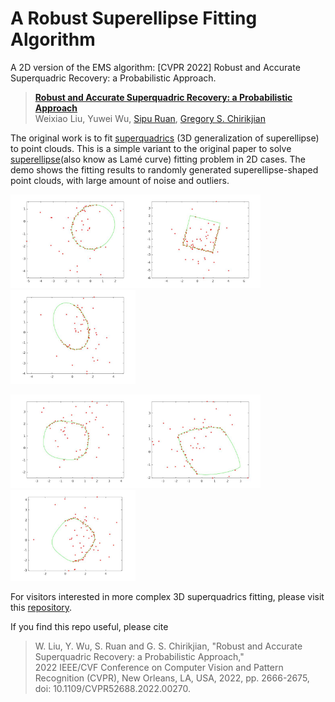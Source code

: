 # A Robust Superellipse Fitting Algorithm

A 2D version of the EMS algorithm: [CVPR 2022] Robust and Accurate Superquadric Recovery: a Probabilistic Approach.
> [**Robust and Accurate Superquadric Recovery: a Probabilistic Approach**](https://arxiv.org/abs/2111.14517 "ArXiv version of the paper.")  
> Weixiao Liu, Yuwei Wu, [Sipu Ruan](https://ruansp.github.io/), [Gregory S. Chirikjian](https://cde.nus.edu.sg/me/staff/chirikjian-gregory-s/)

The original work is to fit [superquadrics](https://en.wikipedia.org/wiki/Superellipsoid) (3D generalization of superellipse) to point clouds.
This is a simple variant to the original paper to solve [superellipse](https://en.wikipedia.org/wiki/Superellipse)(also know as Lamé curve) fitting problem in 2D cases.
The demo shows the fitting results to randomly generated superellipse-shaped point clouds, with large amount of noise and outliers.

<img src="/figures/demo1.jpg" alt="superquadrics1" width="200"/><img src="/figures/demo2.jpg" alt="superquadrics2" width="200"/><img src="/figures/demo3.jpg" alt="superquadrics3" width="200"/>

<img src="/figures/demo4.jpg" alt="superquadrics4" width="200"/><img src="/figures/demo5.jpg" alt="superquadrics5" width="200"/><img src="/figures/demo6.jpg" alt="superquadrics6" width="200"/>

For visitors interested in more complex 3D superquadrics fitting, please visit this [repository](https://github.com/bmlklwx/EMS-superquadric_fitting).

If you find this repo useful, please cite

> W. Liu, Y. Wu, S. Ruan and G. S. Chirikjian, "Robust and Accurate Superquadric Recovery: a Probabilistic Approach," <br />
> 2022 IEEE/CVF Conference on Computer Vision and  Pattern Recognition (CVPR), New Orleans, LA, USA, 2022, pp. 2666-2675, <br />
> doi: 10.1109/CVPR52688.2022.00270.
